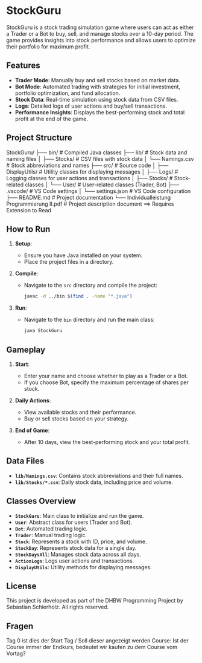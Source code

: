 # StockGuru

StockGuru is a stock trading simulation game where users can act as either a Trader or a Bot to buy, sell, and manage stocks over a 10-day period. The game provides insights into stock performance and allows users to optimize their portfolio for maximum profit.

## Features

- **Trader Mode**: Manually buy and sell stocks based on market data.
- **Bot Mode**: Automated trading with strategies for initial investment, portfolio optimization, and fund allocation.
- **Stock Data**: Real-time simulation using stock data from CSV files.
- **Logs**: Detailed logs of user actions and buy/sell transactions.
- **Performance Insights**: Displays the best-performing stock and total profit at the end of the game.

## Project Structure

StockGuru/
├── bin/                # Compiled Java classes
├── lib/                # Stock data and naming files
│   ├── Stocks/         # CSV files with stock data
│   └── Namings.csv     # Stock abbreviations and names
├── src/                # Source code
│   ├── DisplayUtils/   # Utility classes for displaying messages
│   ├── Logs/           # Logging classes for user actions and transactions
│   ├── Stocks/         # Stock-related classes
│   └── User/           # User-related classes (Trader, Bot)
├── .vscode/            # VS Code settings
│   └── settings.json   # VS Code configuration
├── README.md           # Project documentation
└── Individualleistung Programmierung II.pdf # Project description document ==> Requires Extension to Read

## How to Run

1. **Setup**:
   - Ensure you have Java installed on your system.
   - Place the project files in a directory.

2. **Compile**:
   - Navigate to the `src` directory and compile the project:
     ```sh
     javac -d ../bin $(find . -name "*.java")
     ```

3. **Run**:
   - Navigate to the `bin` directory and run the main class:
     ```sh
     java StockGuru
     ```

## Gameplay

1. **Start**:
   - Enter your name and choose whether to play as a Trader or a Bot.
   - If you choose Bot, specify the maximum percentage of shares per stock.

2. **Daily Actions**:
   - View available stocks and their performance.
   - Buy or sell stocks based on your strategy.

3. **End of Game**:
   - After 10 days, view the best-performing stock and your total profit.

## Data Files

- **`lib/Namings.csv`**: Contains stock abbreviations and their full names.
- **`lib/Stocks/*.csv`**: Daily stock data, including price and volume.

## Classes Overview

- **`StockGuru`**: Main class to initialize and run the game.
- **`User`**: Abstract class for users (Trader and Bot).
- **`Bot`**: Automated trading logic.
- **`Trader`**: Manual trading logic.
- **`Stock`**: Represents a stock with ID, price, and volume.
- **`StockDay`**: Represents stock data for a single day.
- **`StockDaysAll`**: Manages stock data across all days.
- **`ActionLogs`**: Logs user actions and transactions.
- **`DisplayUtils`**: Utility methods for displaying messages.

## License

This project is developed as part of the DHBW Programming Project by Sebastian Schierholz. All rights reserved.


## Fragen

Tag 0 ist dies der Start Tag / Soll dieser angezeigt werden
Course: Ist der Course immer der Endkurs, bedeutet wir kaufen zu dem Course vom Vortag?

